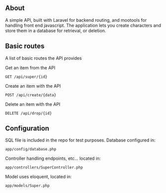 ## About
A simple API, built with Laravel for backend routing, and mootools for handling front end javascript.
The application lets you create characters and store them in a database for retrieval, or deletion.

## Basic routes
A list of basic routes the API provides

Get an item from the API
```shell
GET /api/super/{id}
```

Create an item with the API
```shell
POST /api/create/{data}
```


Delete an item with the API
```shell
DELETE /api/drop/{id}
```

## Configuration

SQL file is included in the repo for test purposes. Database configured in:
```shell
app/config/database.php
```

Controller handling endpoints, etc... located in:
```shell  
app/controllers/SuperController.php
```

Model uses eloquent, located in:
```shell
app/models/Super.php
```
